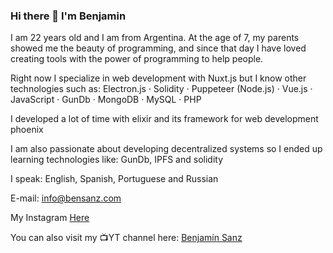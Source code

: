 ### Hi there 👋 I'm Benjamin
I am 22 years old and I am from Argentina. At the age of 7, my parents showed me the beauty of programming, and since that day I have loved creating tools with the power of programming to help people.

Right now I specialize in web development with Nuxt.js but I know other technologies such as: Electron.js · Solidity · Puppeteer (Node.js) · Vue.js · JavaScript · GunDb · MongoDB · MySQL · PHP

I developed a lot of time with elixir and its framework for web development phoenix

I am also passionate about developing decentralized systems so I ended up learning technologies like: GunDb, IPFS and solidity

I speak: English, Spanish, Portuguese and Russian

E-mail: info@bensanz.com

My Instagram [Here](https://www.instagram.com/bensanz182/)
 
You can also visit my 📺YT channel here: [Benjamín Sanz](https://www.youtube.com/channel/UCcM7l10nnQzwHD60q1yv-2A)

